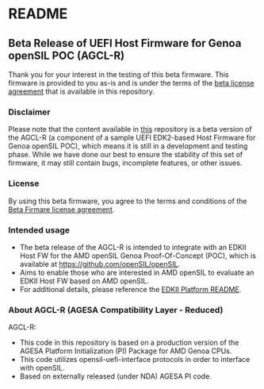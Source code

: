 # README

## Beta Release of UEFI Host Firmware for Genoa openSIL POC (AGCL-R)

Thank you for your interest in the testing of this beta firmware. This firmware is provided to you as-is and is under the terms of the [beta license agreement](https://github.com/openSIL/AGCL-R/blob/main/2023.10.9%20Beta%20Firmware%20License%20(source%20code)%20v.2.pdf) that is available in this repository.

### Disclaimer

Please note that the content available in [this](https://github.com/openSIL/AGCL-R) repository is a beta version of the AGCL-R (a component of a sample UEFI EDK2-based Host Firmware for Genoa openSIL POC), which means it is still in a development and testing phase. While we have done our best to ensure the stability of this set of firmware, it may still contain bugs, incomplete features, or other issues.

### License

By using this beta firmware, you agree to the terms and conditions of the [Beta Firmare license agreement](https://github.com/openSIL/EDKII-Platform/blob/main/2023.10.9%20Beta%20Firmware%20License%20(source%20code)%20v.2.pdf).


### Intended usage

- The beta release of the AGCL-R is intended to integrate with an EDKII Host FW for the AMD openSIL Genoa Proof-Of-Concept (POC), which is available at https://github.com/openSIL/openSIL.
- Aims to enable those who are interested in AMD openSIL to evaluate an EDKII Host FW based on AMD openSIL.
- For additional details, please reference the [EDKII Platform README](https://github.com/openSIL/EDKII-Platform/blob/main/README.md).

### About AGCL-R (AGESA Compatibility Layer - Reduced)

AGCL-R:
- This code in this repository is based on a production version of the AGESA Platform Initialization (PI) Package for AMD Genoa CPUs.
- This code utilizes opensil-uefi-interface protocols in order to interface with openSIL.
- Based on externally released (under NDA) AGESA PI code.
